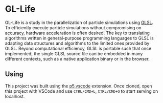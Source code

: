 # GL-Life
GL-Life is a study in the parallelization of particle simulations using [GLSL](https://en.wikipedia.org/wiki/OpenGL_Shading_Language#:~:text=OpenGL%20Shading%20Language%20(GLSL)%20is,on%20the%20C%20programming%20language.). To efficiently execute particle simulations without compromising on accuracy, hardware acceleration is often desired. The key to translating algorithms written in general-purpose programming languages to GLSL is adapting data structures and algorithms to the limited ones provided by GLSL. Beyond computational efficiency, GLSL is portable such that once implemented, the single GLSL source file can be embedded in many different contexts, such as a native application binary or in the browser.

## Using
This project was built using the [p5.vscode](https://marketplace.visualstudio.com/items?itemName=samplavigne.p5-vscode) extension. Once cloned, open this project with VSCode and use `CTRL/CMD+L`, `CTRL/CMD+O` to start serving on localhost.
